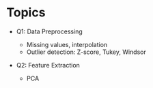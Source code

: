 # Topics

* Q1: Data Preprocessing
  * Missing values, interpolation
  * Outlier detection: Z-score, Tukey, Windsor

* Q2: Feature Extraction
  * PCA

